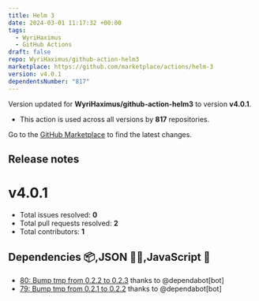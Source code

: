 ```yaml
---
title: Helm 3
date: 2024-03-01 11:17:32 +00:00
tags:
  - WyriHaximus
  - GitHub Actions
draft: false
repo: WyriHaximus/github-action-helm3
marketplace: https://github.com/marketplace/actions/helm-3
version: v4.0.1
dependentsNumber: "817"
---
```



Version updated for **WyriHaximus/github-action-helm3** to version **v4.0.1**.
- This action is used across all versions by **817** repositories.

Go to the [GitHub Marketplace](https://github.com/marketplace/actions/helm-3) to find the latest changes.

## Release notes

v4.0.1
======

- Total issues resolved: **0**
- Total pull requests resolved: **2**
- Total contributors: **1**

Dependencies 📦,JSON 👨‍💼,JavaScript 🦏
------------------------------------

 - [80: Bump tmp from 0.2.2 to 0.2.3](https://github.com/WyriHaximus/github-action-helm3/pull/80) thanks to @dependabot[bot]
 - [79: Bump tmp from 0.2.1 to 0.2.2](https://github.com/WyriHaximus/github-action-helm3/pull/79) thanks to @dependabot[bot]
